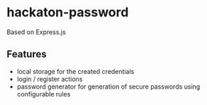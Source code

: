 # hackaton-password

Based on Express.js

## Features

- local storage for the created credentials
- login / register actions
- password generator for generation of secure passwords using configurable rules
